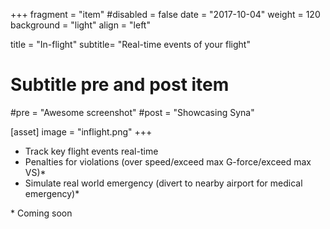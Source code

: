 +++
fragment = "item"
#disabled = false
date = "2017-10-04"
weight = 120
background = "light"
align = "left"

title = "In-flight"
subtitle= "Real-time events of your flight"

# Subtitle pre and post item
#pre = "Awesome screenshot"
#post = "Showcasing Syna"

[asset]
  image = "inflight.png"
+++
- Track key flight events real-time
- Penalties for violations (over speed/exceed max G-force/exceed max VS)*
- Simulate real world emergency (divert to nearby airport for medical emergency)*



\* Coming soon